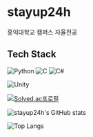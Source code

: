 # stayup24h

홍익대학교 캠퍼스 자율전공

## Tech Stack
![Python](https://img.shields.io/badge/Python-3776AB?&logo=Python&logoColor=white)
![C](https://img.shields.io/badge/c)
![C#](https://img.shields.io/badge/c%23-%23239120.svg?style=flat&logo=csharp&logoColor=white)

![Unity](https://img.shields.io/badge/Unity-000000?style=flat&logo=unity&logoColor=white)

[![Solved.ac프로필](http://mazassumnida.wtf/api/generate_badge?boj=stayup24h)](https://solved.ac/stayup24h)


![stayup24h's GitHub stats](https://github-readme-stats.vercel.app/api?username=stayup24h&show_icons=true&theme=radical)

![Top Langs](https://github-readme-stats.vercel.app/api/top-langs/?username=stayup24h&layout=compact)